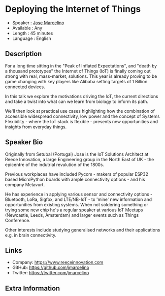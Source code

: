 Deploying the Internet of Things 
=========================

* Speaker   : [Jose Marcelino](https://pixels.camp/jmarcelino)
* Available : Any
* Length    : 45 minutes
* Language  : English

Description
-----------
For a long time sitting in the "Peak of Inflated Expectations", and "death by a thousand prototypes" the Internet of Things (IoT) is finally coming out strong with real, mass-market, solutions. 
This year is already proving to be game changing with key players like Alibaba setting targets of 1 Billion connected devices.

In this talk we explore the motivations driving the IoT, the current directions and take a twist into what can we learn from biology to inform its path.
 
We'll then look at practical use cases highlighting how the combination of accessible widespread connectivity, low power and the concept of Systems Flexibility - where the IoT stack is flexible - presents new opportunities and insights from everyday things.


Speaker Bio
-----------

Originally from Setubal (Portugal) Jose is the IoT Solutions Architect at Reece Innovation, a large Engineering group in the North East of UK - the epicentre of the indutrial revulution of the 1800s.

Previous workplaces have included Pycom - makers of popular ESP32 based MicroPython boards with ample connectivity options - and  his company Metavurt. 

He has experience in applying various sensor and connectivity options - Bluetooth, LoRa, Sigfox, and LTE/NB-IoT - to 'mine' new information and opportunities from existing systems.
When not soldering something or trying some new chip he's a regular speaker at various IoT Meetups (Newcastle, Leeds, Amsterdam) and larger events such as Things Conference. 

Other interests include studying generalised networks and their applications e.g. in brain connectivity.

Links
-----

* Company: https://www.reeceinnovation.com
* GitHub: https://github.com/jmarcelino
* Twitter: https://twitter.com/jmarcelino

Extra Information
-----------------

